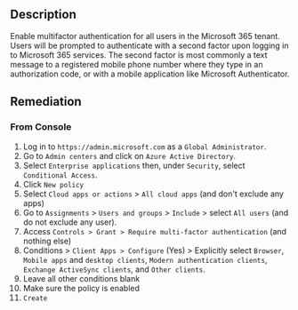 ## Description

Enable multifactor authentication for all users in the Microsoft 365 tenant. Users will be prompted to authenticate with a second factor upon logging in to Microsoft 365 services. The second factor is most commonly a text message to a registered mobile phone number where they type in an authorization code, or with a mobile application like Microsoft Authenticator.

## Remediation

### From Console

1. Log in to `https://admin.microsoft.com` as a `Global Administrator`.
2. Go to `Admin centers` and click on `Azure Active Directory`.
3. Select `Enterprise applications` then, under `Security`, select `Conditional Access`.
4. Click `New policy`
5. Select `Cloud apps or actions` > `All cloud apps` (and don't exclude any apps)
6. Go to `Assignments` > `Users and groups` > `Include` > select `All users` (and do not exclude any user).
7. Access `Controls > Grant > Require multi-factor authentication` (and nothing else)
8. Conditions > `Client Apps > Configure` (Yes) > Explicitly select `Browser`, `Mobile apps` and `desktop clients`, `Modern authentication clients`, `Exchange ActiveSync clients`, and `Other clients`.
9. Leave all other conditions blank
10. Make sure the policy is enabled
11. `Create`
